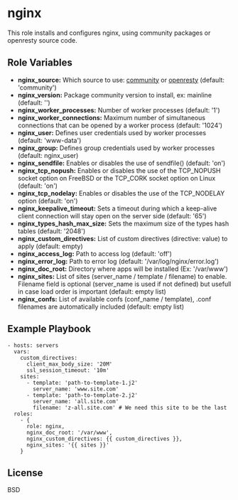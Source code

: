 nginx
=====

This role installs and configures nginx, using community packages or openresty source code.

Role Variables
--------------

* **nginx_source:** Which source to use: [community](http://nginx.org) or [openresty](http://openresty.org/) (default: 'community')
* **nginx_version:** Package community version to install, ex: mainline (default: '')
* **nginx_worker_processes:** Number of worker processes (default: '1')
* **nginx_worker_connections:** Maximum number of simultaneous connections that can be opened by a worker process (default: '1024')
* **nginx_user:** Defines user credentials used by worker processes (default: 'www-data')
* **nginx_group:** Defines group credentials used by worker processes (default: nginx_user)
* **nginx_sendfile:** Enables or disables the use of sendfile() (default: 'on')
* **nginx_tcp_nopush:** Enables or disables the use of the TCP_NOPUSH socket option on FreeBSD or the TCP_CORK socket option on Linux (default: 'on')
* **nginx_tcp_nodelay:** Enables or disables the use of the TCP_NODELAY option (default: 'on')
* **nginx_keepalive_timeout:** Sets a timeout during which a keep-alive client connection will stay open on the server side (default: '65')
* **nginx_types_hash_max_size:** Sets the maximum size of the types hash tables (default: '2048')
* **nginx_custom_directives:** List of custom directives (directive: value) to apply (default: empty)
* **nginx_access_log:** Path to access log (default: 'off')
* **nginx_error_log:** Path to error log (default: '/var/log/nginx/error.log')
* **nginx_doc_root:** Directory where apps will be installed (Ex: '/var/www')
* **nginx_sites:** List of sites (server_name / template / filename) to enable. Filename field is optional (server_name is used if not defined) but usefull in case load order is important (default: empty list)
* **nginx_confs:** List of available confs (conf_name / template), .conf filenames are automatically included (default: empty list)

Example Playbook
----------------

    - hosts: servers
      vars:
        custom_directives:
          client_max_body_size: '20M'
          ssl_session_timeout: '10m'
        sites:
          - template: 'path-to-template-1.j2'
            server_name: 'www.site.com'
          - template: 'path-to-template-2.j2'
            server_name: 'all.site.com'
            filename: 'z-all.site.com' # We need this site to be the last
      roles:
        - { 
          role: nginx,
          nginx_doc_root: '/var/www',
          nginx_custom_directives: {{ custom_directives }},
          nginx_sites: '{{ sites }}'
        }

License
-------

BSD
